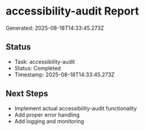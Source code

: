# accessibility-audit Report

Generated: 2025-08-18T14:33:45.273Z

## Status
- Task: accessibility-audit
- Status: Completed
- Timestamp: 2025-08-18T14:33:45.273Z

## Next Steps
- Implement actual accessibility-audit functionality
- Add proper error handling
- Add logging and monitoring
